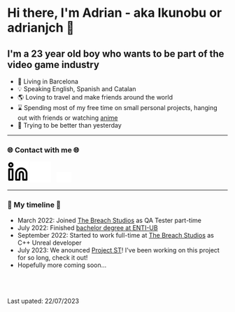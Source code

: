 # Hi there, I'm Adrian - aka Ikunobu or adrianjch 👋

## I'm a 23 year old boy who wants to be part of the video game industry
- 📍 Living in Barcelona
- 💡 Speaking English, Spanish and Catalan
- 🌎 Loving to travel and make friends around the world
- ⌛️ Spending most of my free time on small personal projects, hanging out with friends or watching [anime][myanimelist]
- 🌱 Trying to be better than yesterday

---

### 🌐 Contact with me 🌐
[![website](./img/linkedin-light.svg)](https://linkedin.com/in/adrianjch#gh-light-mode-only)
[![website](./img/linkedin-dark.svg)](https://linkedin.com/in/adrianjch#gh-dark-mode-only)
&nbsp;
[![website](./img/email-dark.png)](mailto:ikunobu.contact@gmail.com)

---

### 💎 My timeline 💎
- March 2022: Joined [The Breach Studios][company] as QA Tester part-time
- July 2022: Finished [bachelor degree at ENTI-UB][ENTI]
- September 2022: Started to work full-time at [The Breach Studios][company] as C++ Unreal developer
- July 2023: We anounced [Project ST][ST]! I've been working on this project for so long, check it out!
- Hopefully more coming soon...

<br/>
<br/>
<br/>
Last upated: 22/07/2023



[linkedin]: https://linkedin.com/in/adrianjch
[myanimelist]: https://myanimelist.net/animelist/Ikunobu
[company]: https://twitter.com/thebreachstudio
[ENTI]: https://enti.cat/es/area-videojuegos/grado-desarrollo-videojuegos/#presentacio
[ST]: https://twitter.com/ProjectSTgame

